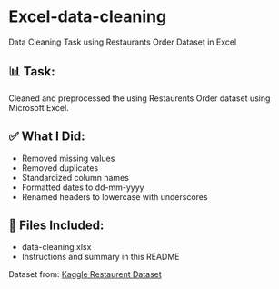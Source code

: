 # Excel-data-cleaning
Data Cleaning Task using Restaurants Order  Dataset in Excel

## 📊 Task:
Cleaned and preprocessed the using Restaurents Order dataset using Microsoft Excel.

## ✅ What I Did:
- Removed missing values
- Removed duplicates
- Standardized column names
- Formatted dates to dd-mm-yyyy
- Renamed headers to lowercase with underscores

## 📁 Files Included:
- data-cleaning.xlsx
- Instructions and summary in this README

Dataset from: [Kaggle Restaurent Dataset](https://www.kaggle.com/datasets/restaurentorders)
